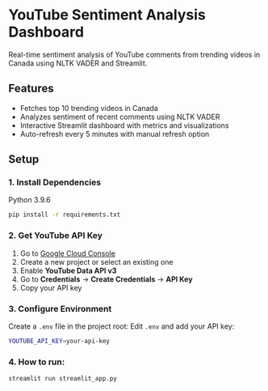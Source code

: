 # YouTube Sentiment Analysis Dashboard

Real-time sentiment analysis of YouTube comments from trending videos in Canada using NLTK VADER and Streamlit.

## Features

- Fetches top 10 trending videos in Canada
- Analyzes sentiment of recent comments using NLTK VADER
- Interactive Streamlit dashboard with metrics and visualizations
- Auto-refresh every 5 minutes with manual refresh option

## Setup

### 1. Install Dependencies

Python 3.9.6

```bash
pip install -r requirements.txt
```

### 2. Get YouTube API Key

1. Go to [Google Cloud Console](https://console.cloud.google.com/)
2. Create a new project or select an existing one
3. Enable **YouTube Data API v3**
4. Go to **Credentials** → **Create Credentials** → **API Key**
5. Copy your API key

### 3. Configure Environment

Create a `.env` file in the project root:
Edit `.env` and add your API key:

```bash
YOUTUBE_API_KEY=your-api-key
```

### 4. How to run: 

    streamlit run streamlit_app.py